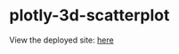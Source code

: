 # plotly-3d-scatterplot

View the deployed site: [here](https://malkons.github.io/plotly-3d-scatterplot/)